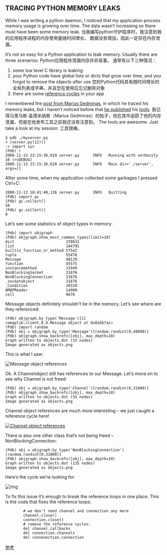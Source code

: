## TRACING PYTHON MEMORY LEAKS

While I was writing a python daemon, I noticed that my application process memory usage is growing over time. The data wasn’t increasing so there must have been some memory leak.  当我编写python守护程序时，我注意到我的应用程序进程的内存使用量随时间增长。 数据没有增加，因此一定存在内存泄漏。

It’s not so easy for a Python application to leak memory. Usually there are three scenarios:  Python应用程序泄漏内存并非易事。 通常有以下三种情况：

1. some low level C library is leaking
2. your Python code have global lists or dicts that grow over time, and you forgot to remove the objects after use  您的Python代码具有随时间增长的全局列表或字典，并且您在使用后忘记删除对象
3. there are some [reference cycles](http://en.wikipedia.org/wiki/Reference_counting#Dealing_with_reference_cycles) in your app

I remembered the [post from Marius Gedminas](http://mg.pov.lt/blog/hunting-python-memleaks), in which he traced his memory leaks, but I haven’t noticed before that [he published](http://mg.pov.lt/blog/python-object-graphs.html) his [tools](http://mg.pov.lt/objgraph.py).  我记得马里乌斯·盖德米纳斯（Marius Gedminas）的帖子，他在其中追踪了他的内存泄漏，但是在他发布工具之前我还没有注意到。
The tools are awesome. Just take a look at my session:  工具很棒。

```
$ pdb ./myserver.py
> /server.py(12)()
-> import sys
(Pdb) r
2008-11-13 23:15:36,619 server.py      INFO   Running with verbosity 10 (>=DEBUG)
2008-11-13 23:15:36,620 server.py      INFO   Main dir='./server', args=[]
```

After some time, when my application collected some garbages I pressed Ctrl+C:

```
2008-11-13 18:41:40,136 server.py      INFO   Quitting
(Pdb) import gc
(Pdb) gc.collect()
58
(Pdb) gc.collect()
0
```

Let’s see some statistics of object types in memory:

```
(Pdb) import objgraph
(Pdb) objgraph.show_most_common_types(limit=20)
dict                       378631
list                       184791
builtin_function_or_method 57542
tuple                      55478
Message                    48129
function                   45575
instancemethod             31949
NonBlockingSocket          31876
NonBlockingConnection      31876
_socketobject              31876
_Condition                 28320
AMQPReader                 14900
cell                       9678
```

Message objects definitely shouldn’t be in the memory. Let’s see where are they referenced:

```
(Pdb) objgraph.by_type('Message')[1]
<amqplib.client_0_8.Message object at 0x8a5b7ac>
(Pdb) import random
(Pdb) obj = objgraph.by_type('Message')[random.randint(0,48000)]
(Pdb) objgraph.show_backrefs([obj], max_depth=10)
Graph written to objects.dot (15 nodes)
Image generated as objects.png
```

This is what I saw:

![Message object references](https://www.lshift.net/~majek/objects-message-5.png)

Ok. A Channelobject still has references to our Message. Let’s move on to see why Channel is not freed:

```
(Pdb) obj = objgraph.by_type('Channel')[random.randint(0,31000)]
(Pdb) objgraph.show_backrefs([obj], max_depth=10)
Graph written to objects.dot (35 nodes)
Image generated as objects.png
```

Channel object references are much more interesting – we just caught a reference cycle here!

[![Channel object references](https://www.lshift.net/~majek/objects-message-6-500.png)](https://www.lshift.net/~majek/objects-message-6.png)

There is also one other class that’s not being freed – NonBlockingConnection:

```
(Pdb) obj = objgraph.by_type('NonBlockingConnection')[random.randint(0,31000)]
(Pdb) objgraph.show_backrefs([obj], max_depth=10)
Graph written to objects.dot (135 nodes)
Image generated as objects.png
```

Here’s the cycle we’re looking for:

![img](https://tech.labs.oliverwyman.com/wp-content/uploads/2008/11/objects-message-3.png)

To fix this issue it’s enough to break the reference loops in one place. This is the code that fixes the reference loops:

```
        # we don't need channel and connection any more
        channel.close()
        connection.close()
        # remove the reference cycles:
        del channel.callbacks
        del connection.channels
        del connonection.connection
```

[参考](http://tech.labs.oliverwyman.com/blog/2008/11/14/tracing-python-memory-leaks/)
